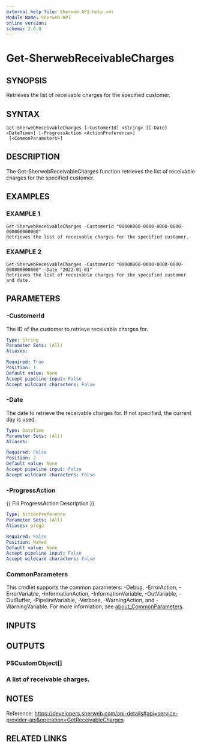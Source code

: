 ```yaml
---
external help file: Sherweb-API-help.xml
Module Name: Sherweb-API
online version:
schema: 2.0.0
---
```


# Get-SherwebReceivableCharges

## SYNOPSIS
Retrieves the list of receivable charges for the specified customer.

## SYNTAX

```
Get-SherwebReceivableCharges [-CustomerId] <String> [[-Date] <DateTime>] [-ProgressAction <ActionPreference>]
 [<CommonParameters>]
```

## DESCRIPTION
The Get-SherwebReceivableCharges function retrieves the list of receivable charges for the specified customer.

## EXAMPLES

### EXAMPLE 1
```
Get-SherwebReceivableCharges -CustomerId "00000000-0000-0000-0000-000000000000"
Retrieves the list of receivable charges for the specified customer.
```

### EXAMPLE 2
```
Get-SherwebReceivableCharges -CustomerId "00000000-0000-0000-0000-000000000000" -Date "2022-01-01"
Retrieves the list of receivable charges for the specified customer and date.
```

## PARAMETERS

### -CustomerId
The ID of the customer to retrieve receivable charges for.

```yaml
Type: String
Parameter Sets: (All)
Aliases:

Required: True
Position: 1
Default value: None
Accept pipeline input: False
Accept wildcard characters: False
```

### -Date
The date to retrieve the receivable charges for.
If not specified, the current day is used.

```yaml
Type: DateTime
Parameter Sets: (All)
Aliases:

Required: False
Position: 2
Default value: None
Accept pipeline input: False
Accept wildcard characters: False
```

### -ProgressAction
{{ Fill ProgressAction Description }}

```yaml
Type: ActionPreference
Parameter Sets: (All)
Aliases: proga

Required: False
Position: Named
Default value: None
Accept pipeline input: False
Accept wildcard characters: False
```

### CommonParameters
This cmdlet supports the common parameters: -Debug, -ErrorAction, -ErrorVariable, -InformationAction, -InformationVariable, -OutVariable, -OutBuffer, -PipelineVariable, -Verbose, -WarningAction, and -WarningVariable. For more information, see [about_CommonParameters](http://go.microsoft.com/fwlink/?LinkID=113216).

## INPUTS

## OUTPUTS

### PSCustomObject[]
### A list of receivable charges.
## NOTES
Reference: https://developers.sherweb.com/api-details#api=service-provider-api&operation=GetReceivableCharges

## RELATED LINKS
